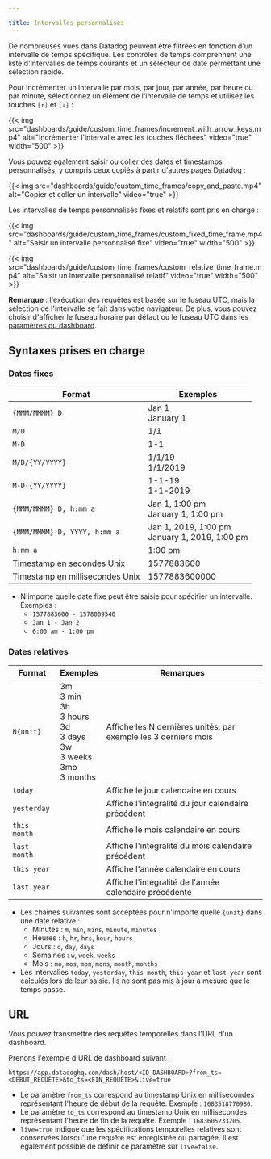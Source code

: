 ```yaml
---

title: Intervalles personnalisés
---
```


De nombreuses vues dans Datadog peuvent être filtrées en fonction d'un intervalle de temps spécifique. Les contrôles de temps comprennent une liste d'intervalles de temps courants et un sélecteur de date permettant une sélection rapide.

Pour incrémenter un intervalle par mois, par jour, par année, par heure ou par minute, sélectionnez un élément de l'intervalle de temps et utilisez les touches `[↑]` et `[↓]` :

{{< img src="dashboards/guide/custom_time_frames/increment_with_arrow_keys.mp4" alt="Incrémenter l'intervalle avec les touches fléchées" video="true" width="500" >}}

Vous pouvez également saisir ou coller des dates et timestamps personnalisés, y compris ceux copiés à partir d'autres pages Datadog :

{{< img src="dashboards/guide/custom_time_frames/copy_and_paste.mp4" alt="Copier et coller un intervalle" video="true" >}}

Les intervalles de temps personnalisés fixes et relatifs sont pris en charge :

{{< img src="dashboards/guide/custom_time_frames/custom_fixed_time_frame.mp4" alt="Saisir un intervalle personnalisé fixe" video="true" width="500" >}}

{{< img src="dashboards/guide/custom_time_frames/custom_relative_time_frame.mp4" alt="Saisir un intervalle personnalisé relatif" video="true" width="500" >}}

**Remarque** : l'exécution des requêtes est basée sur le fuseau UTC, mais la sélection de l'intervalle se fait dans votre navigateur. De plus, vous pouvez choisir d'afficher le fuseau horaire par défaut ou le fuseau UTC dans les [paramètres du dashboard][1].

## Syntaxes prises en charge

### Dates fixes

| Format                       | Exemples                                         |
|------------------------------|--------------------------------------------------|
| `{MMM/MMMM} D`               | Jan 1<br>January 1                               |
| `M/D`                        | 1&#8203;/&#8203;1                                |
| `M-D`                        | 1-1                                              |
| `M/D/{YY/YYYY}`              | 1/1/19<br>1/1/2019                               |
| `M-D-{YY/YYYY}`              | 1-1-19<br>1-1-2019                               |
| `{MMM/MMMM} D, h:mm a`       | Jan 1, 1:00 pm<br>January 1, 1:00 pm             |
| `{MMM/MMMM} D, YYYY, h:mm a` | Jan 1, 2019, 1:00 pm<br>January 1, 2019, 1:00 pm |
| `h:mm a`                     | 1:00 pm                                          |
| Timestamp en secondes Unix       | 1577883600                                       |
| Timestamp en millisecondes Unix  | 1577883600000                                    |

* N'importe quelle date fixe peut être saisie pour spécifier un intervalle. Exemples :
  * `1577883600 - 1578009540`
  * `Jan 1 - Jan 2`
  * `6:00 am - 1:00 pm`

### Dates relatives

| Format       | Exemples                                                                         | Remarques                                                     |
|--------------|----------------------------------------------------------------------------------|-----------------------------------------------------------|
| `N{unit}`    | 3m<br>3 min<br>3h<br>3 hours<br>3d<br>3 days<br>3w<br>3 weeks<br>3mo<br>3 months | Affiche les N dernières unités, par exemple les 3 derniers mois |
| `today`      |                                                                                  | Affiche le jour calendaire en cours           |
| `yesterday`  |                                                                                  | Affiche l'intégralité du jour calendaire précédent                   |
| `this month` |                                                                                  | Affiche le mois calendaire en cours         |
| `last month` |                                                                                  | Affiche l'intégralité du mois calendaire précédent                 |
| `this year`  |                                                                                  | Affiche l'année calendaire en cours          |
| `last year`  |                                                                                  | Affiche l'intégralité de l'année calendaire précédente                  |

* Les chaînes suivantes sont acceptées pour n'importe quelle `{unit}` dans une date relative :
  * Minutes : `m`, `min`, `mins`, `minute`, `minutes`
  * Heures : `h`, `hr`, `hrs`, `hour`, `hours`
  * Jours : `d`, `day`, `days`
  * Semaines : `w`, `week`, `weeks`
  * Mois : `mo`, `mos`, `mon`, `mons`, `month`, `months`
* Les intervalles `today`, `yesterday`, `this month`, `this year` et `last year` sont calculés lors de leur saisie. Ils ne sont pas mis à jour à mesure que le temps passe.

## URL

Vous pouvez transmettre des requêtes temporelles dans l'URL d'un dashboard.

Prenons l'exemple d'URL de dashboard suivant :

```
https://app.datadoghq.com/dash/host/<ID_DASHBOARD>?from_ts=<DÉBUT_REQUÊTE>&to_ts=<FIN_REQUÊTE>&live=true
```

* Le paramètre `from_ts` correspond au timestamp Unix en millisecondes représentant l'heure de début de la requête. Exemple : `1683518770980`.
* Le paramètre `to_ts` correspond au timestamp Unix en millisecondes représentant l'heure de fin de la requête. Exemple : `1683605233205`.
* `live=true` indique que les spécifications temporelles relatives sont conservées lorsqu'une requête est enregistrée ou partagée. Il est également possible de définir ce paramètre sur `live=false`.

[1]: /fr/dashboards/#display-utc-time

